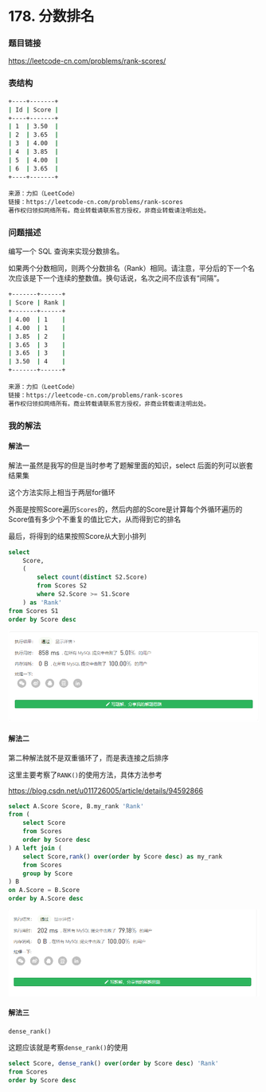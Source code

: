 # 178. 分数排名

### 题目链接

https://leetcode-cn.com/problems/rank-scores/



### 表结构

```bash
+----+-------+
| Id | Score |
+----+-------+
| 1  | 3.50  |
| 2  | 3.65  |
| 3  | 4.00  |
| 4  | 3.85  |
| 5  | 4.00  |
| 6  | 3.65  |
+----+-------+

来源：力扣（LeetCode）
链接：https://leetcode-cn.com/problems/rank-scores
著作权归领扣网络所有。商业转载请联系官方授权，非商业转载请注明出处。
```





### 问题描述

编写一个 SQL 查询来实现分数排名。

如果两个分数相同，则两个分数排名（Rank）相同。请注意，平分后的下一个名次应该是下一个连续的整数值。换句话说，名次之间不应该有“间隔”。

```bash
+-------+------+
| Score | Rank |
+-------+------+
| 4.00  | 1    |
| 4.00  | 1    |
| 3.85  | 2    |
| 3.65  | 3    |
| 3.65  | 3    |
| 3.50  | 4    |
+-------+------+

来源：力扣（LeetCode）
链接：https://leetcode-cn.com/problems/rank-scores
著作权归领扣网络所有。商业转载请联系官方授权，非商业转载请注明出处。
```



### 我的解法

#### 解法一

解法一虽然是我写的但是当时参考了题解里面的知识，select 后面的列可以嵌套结果集

这个方法实际上相当于两层for循环

外面是按照Score遍历`Scores`的，然后内部的Score是计算每个外循环遍历的Score值有多少个不重复的值比它大，从而得到它的排名

最后，将得到的结果按照Score从大到小排列

```sql
select 
	Score,
	(
        select count(distinct S2.Score) 
        from Scores S2 
        where S2.Score >= S1.Score 
	) as 'Rank'
from Scores S1
order by Score desc
```

![image-20210304140608922](assets/image-20210304140608922.png)

#### 解法二

第二种解法就不是双重循环了，而是表连接之后排序

这里主要考察了`RANK()`的使用方法，具体方法参考

https://blog.csdn.net/u011726005/article/details/94592866



```sql
select A.Score Score, B.my_rank 'Rank'
from (
    select Score
    from Scores
    order by Score desc
) A left join (
    select Score,rank() over(order by Score desc) as my_rank
    from Scores
    group by Score
) B
on A.Score = B.Score
order by A.Score desc
```

![image-20210304143033213](assets/image-20210304143033213.png)

#### 解法三

`dense_rank()`

这题应该就是考察`dense_rank()`的使用

```sql
select Score, dense_rank() over(order by Score desc) 'Rank'
from Scores
order by Score desc
```

